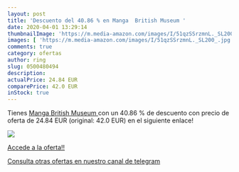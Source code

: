 ```yaml
---
layout: post
title: 'Descuento del 40.86 % en Manga  British Museum '
date: 2020-04-01 13:29:14
thumbnailImage: 'https://m.media-amazon.com/images/I/51qzSSrzmnL._SL200_.jpg'
images: [ 'https://m.media-amazon.com/images/I/51qzSSrzmnL._SL200_.jpg' ]
comments: true
category: ofertas
author: ring
slug: 0500480494
description:
actualPrice: 24.84 EUR
comparePrice: 42.0 EUR
inStock: true
---
```


Tienes [Manga  British Museum ](https://www.amazon.es/dp/0500480494/?tag=redken-21) con un 40.86 % de descuento con precio de oferta de 24.84 EUR (original: 42.0 EUR) en el siguiente enlace!

[![](https://m.media-amazon.com/images/I/51qzSSrzmnL._SL200_.jpg)](https://www.amazon.es/dp/0500480494/?tag=redken-21)

[Accede a la oferta!!](https://www.amazon.es/dp/0500480494/?tag=redken-21)

[Consulta otras ofertas en nuestro canal de telegram](https://t.me/s/ofertas25)

